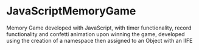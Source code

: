 # JavaScriptMemoryGame
Memory Game developed with JavaScript, with timer functionality, record functionality and confetti animation upon winning the game, developed using the creation of a namespace then assigned to an Object with an IIFE
